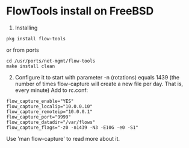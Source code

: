 # FlowTools install on FreeBSD

1. Installing 
```
pkg install flow-tools
```
or from ports
```
cd /usr/ports/net-mgmt/flow-tools
make install clean
```
2. Configure it to start with parameter -n (rotations) equals 1439 
(the number of times flow-capture will create a new file per day. That is, every minute)
Add to rc.conf:
```
flow_capture_enable="YES"
flow_capture_localip="10.0.0.10" 
flow_capture_remoteip="10.0.0.1" 
flow_capture_port="9999" 
flow_capture_datadir="/var/flows" 
flow_capture_flags="-z0 -n1439 -N3 -E10G -e0 -S1"
```
Use 'man flow-capture' to read more about it. 
